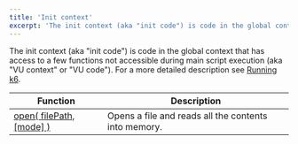```yaml
---
title: 'Init context'
excerpt: 'The init context (aka "init code") is code in the global context that has access to a few functions not accessible during main script execution.'
---
```


The init context (aka "init code") is code in the global context that has
access to a few functions not accessible during main script execution (aka
"VU context" or "VU code"). For a more detailed description see
[Running k6](/getting-started/running-k6#section-the-init-context-and-the-default-function).

| Function                                                                    | Description                                          |
| --------------------------------------------------------------------------- | ---------------------------------------------------- |
| [open( filePath, [mode] )](/javascript-api/init-context/open) | Opens a file and reads all the contents into memory. |
